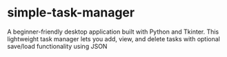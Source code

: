 # simple-task-manager
A beginner-friendly desktop application built with Python and Tkinter. This lightweight task manager lets you add, view, and delete tasks with optional save/load functionality using JSON
